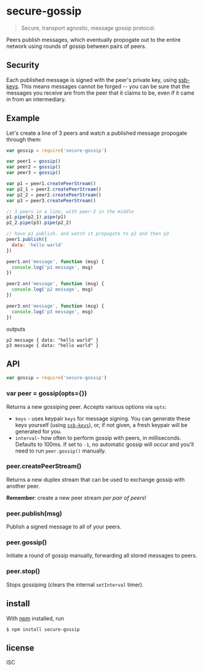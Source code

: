 # secure-gossip

> Secure, transport agnostic, message gossip protocol.

Peers publish messages, which eventually propogate out to the entire network
using rounds of gossip between pairs of peers.

## Security

Each published message is signed with the peer's private key, using
[ssb-keys](https://github.com/ssbc/ssb-keys). This means messages cannot be
forged -- you can be sure that the messages you receive are from the peer that
it claims to be, even if it came in from an intermediary.

## Example

Let's create a line of 3 peers and watch a published message propogate through
them:

```js
var gossip = require('secure-gossip')

var peer1 = gossip()
var peer2 = gossip()
var peer3 = gossip()

var p1 = peer1.createPeerStream()
var p2_1 = peer2.createPeerStream()
var p2_2 = peer2.createPeerStream()
var p3 = peer3.createPeerStream()

// 3 peers in a line, with peer-2 in the middle
p1.pipe(p2_1).pipe(p1)
p2_2.pipe(p3).pipe(p2_2)

// have p1 publish, and watch it propogate to p2 and then p3
peer1.publish({
  data: 'hello warld'
})

peer1.on('message', function (msg) {
  console.log('p1 message', msg)
})

peer2.on('message', function (msg) {
  console.log('p2 message', msg)
})

peer3.on('message', function (msg) {
  console.log('p3 message', msg)
})
```

outputs

```
p2 message { data: "hello warld" }
p3 message { data: "hello warld" }
```

## API

```js
var gossip = require('secure-gossip')
```

### var peer = gossip(opts={})

Returns a new gossiping peer. Accepts various options via `opts`:

- `keys` - uses keypair `keys` for message signing. You can generate these keys
  yourself (using [`ssb-keys`](https://github.com/ssbc/ssb-keys)), or, if not
  given, a fresh keypair will be generated for you.
- `interval`- how often to perform gossip with peers, in milliseconds. Defaults
  to 100ms. If set to `-1`, no automatic gossip will occur and you'll need to
  run `peer.gossip()` manually.

### peer.createPeerStream()

Returns a new duplex stream that can be used to exchange gossip with another
peer.

**Remember**: create a new peer stream *per pair of peers*!

### peer.publish(msg)

Publish a signed message to all of your peers.

### peer.gossip()

Initiate a round of gossip manually, forwarding all stored messages to peers.

### peer.stop()

Stops gossiping (clears the internal `setInterval` timer).


## install

With [npm](https://npmjs.org/) installed, run

```
$ npm install secure-gossip
```

## license

ISC
